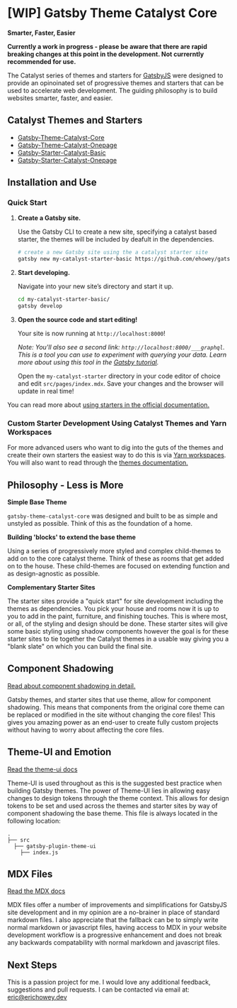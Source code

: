 # \[WIP\] Gatsby Theme Catalyst Core

**Smarter, Faster, Easier**

**Currently a work in progress - please be aware that there are rapid breaking changes at this point in the development. Not currerntly recommended for use.**

The Catalyst series of themes and starters for [GatsbyJS](https://www.gatsbyjs.org/) were designed to provide an opinoinated set of progressive themes and starters that can be used to accelerate web development. The guiding philosophy is to build websites smarter, faster, and easier.

## Catalyst Themes and Starters

* [Gatsby-Theme-Catalyst-Core](https://github.com/ehowey/gatsby-theme-catalyst-core)
* [Gatsby-Theme-Catalyst-Onepage](https://github.com/ehowey/gatsby-theme-catalyst-onepage)
* [Gatsby-Starter-Catalyst-Basic](https://github.com/ehowey/gatsby-starter-catalyst-basic)
* [Gatsby-Starter-Catalyst-Onepage](https://github.com/ehowey/gatsby-starter-catalyst-onepage)

## Installation and Use

### Quick Start

1.  **Create a Gatsby site.**

    Use the Gatsby CLI to create a new site, specifying a catalyst based starter, the themes will be included by deafult in the dependencies.

    ```sh
    # create a new Gatsby site using the a catalyst starter site
    gatsby new my-catalyst-starter-basic https://github.com/ehowey/gatsby-starter-catalyst-basic
    ```

1.  **Start developing.**

    Navigate into your new site’s directory and start it up.

    ```sh
    cd my-catalyst-starter-basic/
    gatsby develop
    ```

1.  **Open the source code and start editing!**

    Your site is now running at `http://localhost:8000`!

    _Note: You'll also see a second link: _`http://localhost:8000/___graphql`_. This is a tool you can use to experiment with querying your data. Learn more about using this tool in the [Gatsby tutorial](https://www.gatsbyjs.org/tutorial/part-five/#introducing-graphiql)._

    Open the `my-catalyst-starter` directory in your code editor of choice and edit `src/pages/index.mdx`. Save your changes and the browser will update in real time!
    
You can read more about [using starters in the official documentation.](https://www.gatsbyjs.org/docs/starters/)

### Custom Starter Development Using Catalyst Themes and Yarn Workspaces

For more advanced users who want to dig into the guts of the themes and create their own starters the easiest way to do this is via [Yarn workspaces](https://www.gatsbyjs.org/blog/2019-05-22-setting-up-yarn-workspaces-for-theme-development/). You will also want to read through the [themes documentation.](https://www.gatsbyjs.org/docs/themes/)  

## Philosophy - Less is More

**Simple Base Theme**

`gatsby-theme-catalyst-core` was designed and built to be as simple and unstyled as possible. Think of this as the foundation of a home.

**Building 'blocks' to extend the base theme**

Using a series of progressively more styled and complex child-themes to add on to the core catalyst theme. Think of these as rooms that get added on to the house. These child-themes are focused on extending function and as design-agnostic as possible.

**Complementary Starter Sites**

The starter sites provide a "quick start" for site development including the themes as dependencies. You pick your house and rooms now it is up to you to add in the paint, furniture, and finishing touches.  This is where most, or all, of the styling and design should be done.  These starter sites will give some basic styling using shadow components however the goal is for these starter sites to tie together the Catalyst themes in a usable way giving you a "blank slate" on which you can build the final site.

## Component Shadowing

[Read about component shadowing in detail.](https://www.gatsbyjs.org/blog/2019-04-29-component-shadowing/)

Gatsby themes, and starter sites that use theme, allow for component shadowing.  This means that components from the original core theme can be replaced or modified in the site without changing the core files! This gives you amazing power as an end-user to create fully custom projects without having to worry about affecting the core files. 

## Theme-UI and Emotion

[Read the theme-ui docs](https://www.theme-ui.com)

Theme-UI is used throughout as this is the suggested best practice when building Gatsby themes. The power of Theme-UI lies in allowing easy changes to design tokens through the theme context. This allows for design tokens to be set and used across the themes and starter sites by way of component shadowing the base theme. This file is always located in the following location:

    .
    ├── src
      ├── gatsby-plugin-theme-ui
        ├── index.js
          

## MDX Files

[Read the MDX docs](https://mdxjs.com/)

MDX files offer a number of improvements and simplifications for GatsbyJS site development and in my opinion are a no-brainer in place of standard markdown files. I also appreciate that the fallback can be to simply write normal markdown or javascript files, having access to MDX in your website development workflow is a progressive enhancement and does not break any backwards compatability with normal markdown and javascript files.

## Next Steps

This is a passion project for me.  I would love any additional feedback, suggestions and pull requests.  I can be contacted via email at: <eric@erichowey.dev>
